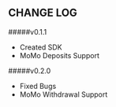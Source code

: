 ## CHANGE LOG

#####v0.1.1
* Created SDK
* MoMo Deposits Support

#####v0.2.0
* Fixed Bugs
* MoMo Withdrawal Support